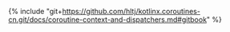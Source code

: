 {% include "git+https://github.com/hltj/kotlinx.coroutines-cn.git/docs/coroutine-context-and-dispatchers.md#gitbook" %}
